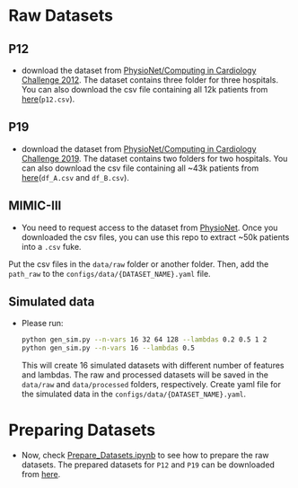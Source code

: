 # Raw Datasets


## P12
- download the dataset from [PhysioNet/Computing in Cardiology Challenge 2012](https://physionet.org/content/challenge-2012/1.0.0/). The dataset contains three folder for three hospitals. You can also download the csv file containing all 12k patients from [here](https://drive.google.com/drive/folders/112_jRjKB8_oFlyF8J0eS9xqhDxBLfaPh?usp=sharing)(`p12.csv`).

## P19
- download the dataset from [PhysioNet/Computing in Cardiology Challenge 2019](https://physionet.org/content/challenge-2019/1.0.0/). The dataset contains two folders for two hospitals. You can also download the csv file containing all ~43k patients from [here](https://drive.google.com/drive/folders/112_jRjKB8_oFlyF8J0eS9xqhDxBLfaPh?usp=sharing)(`df_A.csv` and `df_B.csv`).

## MIMIC-III
- You need to request access to the dataset from [PhysioNet](https://physionet.org/content/mimiciii/1.4/). Once you downloaded the csv files, you can use this repo to extract ~50k patients into a `.csv` fuke.

Put the csv files in the `data/raw` folder or another folder. Then, add the `path_raw` to the `configs/data/{DATASET_NAME}.yaml` file.

## Simulated data
- Please run: 
    ```bash
    python gen_sim.py --n-vars 16 32 64 128 --lambdas 0.2 0.5 1 2
    python gen_sim.py --n-vars 16 --lambdas 0.5
    ```
    This will create 16 simulated datasets with different number of features and lambdas. The raw and processed datasets will be saved in the `data/raw` and `data/processed` folders, respectively. Create yaml file for the simulated data in the `configs/data/{DATASET_NAME}.yaml`.


# Preparing Datasets
* Now, check [Prepare_Datasets.ipynb](Prepare_Datasets.ipynb) to see how to prepare the raw datasets. The prepared datasets for `P12` and `P19` can be downloaded from [here](https://drive.google.com/drive/folders/1QsK1tcH5NV5Xu2cEMOJvCy3IicSvRSme?usp=sharing).



